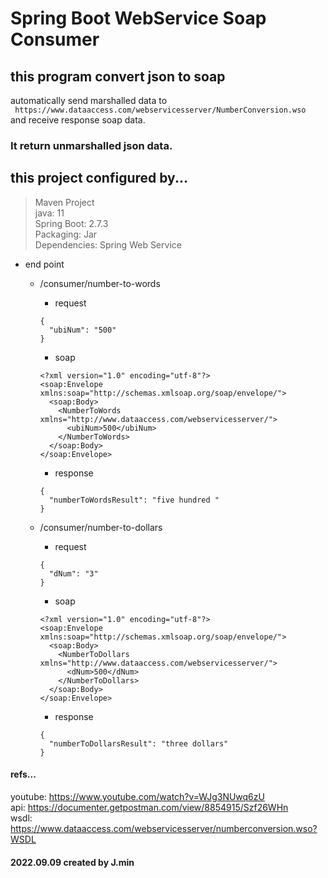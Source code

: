 # Spring Boot WebService Soap Consumer   

  ## this program convert json to soap   
  automatically send marshalled data to   
  ``` https://www.dataaccess.com/webservicesserver/NumberConversion.wso```   
  and receive response soap data.   
  ### It return unmarshalled json data.   
   
   

## this project configured by...
> Maven Project   
> java: 11   
> Spring Boot: 2.7.3   
> Packaging: Jar   
> Dependencies: Spring Web Service   
   
   
   
- end point   
  - /consumer/number-to-words 
    - request  
    ```   
    {   
      "ubiNum": "500"   
    }
    ```
    - soap
    ```
    <?xml version="1.0" encoding="utf-8"?>
    <soap:Envelope xmlns:soap="http://schemas.xmlsoap.org/soap/envelope/">
      <soap:Body>
        <NumberToWords xmlns="http://www.dataaccess.com/webservicesserver/">
          <ubiNum>500</ubiNum>
        </NumberToWords>
      </soap:Body>
    </soap:Envelope>
    ```
    - response
    ```   
    {
      "numberToWordsResult": "five hundred "
    }
    ```

  - /consumer/number-to-dollars   
    - request
    ```   
    {   
      "dNum": "3"   
    }
    ```
    - soap
    ```
    <?xml version="1.0" encoding="utf-8"?>
    <soap:Envelope xmlns:soap="http://schemas.xmlsoap.org/soap/envelope/">
      <soap:Body>
        <NumberToDollars xmlns="http://www.dataaccess.com/webservicesserver/">
          <dNum>500</dNum>
        </NumberToDollars>
      </soap:Body>
    </soap:Envelope>
    ```
    - response
    ```   
    {
      "numberToDollarsResult": "three dollars"
    }
    ```

#### refs...   
  youtube: <https://www.youtube.com/watch?v=WJg3NUwq6zU>   
  api: <https://documenter.getpostman.com/view/8854915/Szf26WHn>   
  wsdl: <https://www.dataaccess.com/webservicesserver/numberconversion.wso?WSDL>   
   
#### 2022.09.09 created by J.min
